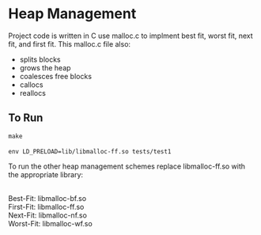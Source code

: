 # Heap Management


Project code is written in C use malloc.c to implment best fit, worst fit, next fit, and first fit. This malloc.c file also:

<ul style="list-style-type:disc;">
  <li>splits blocks</li>
  <li>grows the heap</li>
  <li>coalesces free blocks</li>
  <li>callocs</li>
  <li>reallocs</li>
</ul>  

<h2>To Run</h2>
<code>make</code> <br> <br>
<code>env LD_PRELOAD=lib/libmalloc-ff.so tests/test1</code> <br>

To run the other heap management schemes replace libmalloc-ff.so with the appropriate
library: <br><br>

Best-Fit: libmalloc-bf.so <br>
First-Fit: libmalloc-ff.so <br>
Next-Fit: libmalloc-nf.so <br>
Worst-Fit: libmalloc-wf.so <br>
